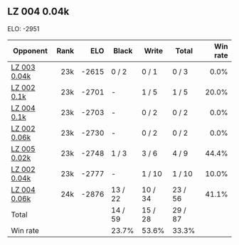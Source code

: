 ## LZ 004 0.04k ##

ELO: -2951

Opponent | Rank | ELO | Black | Write | Total | Win rate
---------|-----:|----:|-------|-------|-------|-------:
[LZ 003 0.04k](LZ%20003%200.04k.md) | 23k | -2615 | 0 / 2 | 0 / 1 | 0 / 3 | 0.0%
[LZ 002 0.1k](LZ%20002%200.1k.md) | 23k | -2701 | - | 1 / 5 | 1 / 5 | 20.0%
[LZ 004 0.1k](LZ%20004%200.1k.md) | 23k | -2703 | - | 0 / 2 | 0 / 2 | 0.0%
[LZ 002 0.06k](LZ%20002%200.06k.md) | 23k | -2730 | - | 0 / 2 | 0 / 2 | 0.0%
[LZ 005 0.02k](LZ%20005%200.02k.md) | 23k | -2748 | 1 / 3 | 3 / 6 | 4 / 9 | 44.4%
[LZ 002 0.04k](LZ%20002%200.04k.md) | 23k | -2777 | - | 1 / 10 | 1 / 10 | 10.0%
[LZ 004 0.06k](LZ%20004%200.06k.md) | 24k | -2876 | 13 / 22 | 10 / 34 | 23 / 56 | 41.1%
Total | | | 14 / 59 | 15 / 28 | 29 / 87 | 
Win rate| | | 23.7% | 53.6% | 33.3% | 
